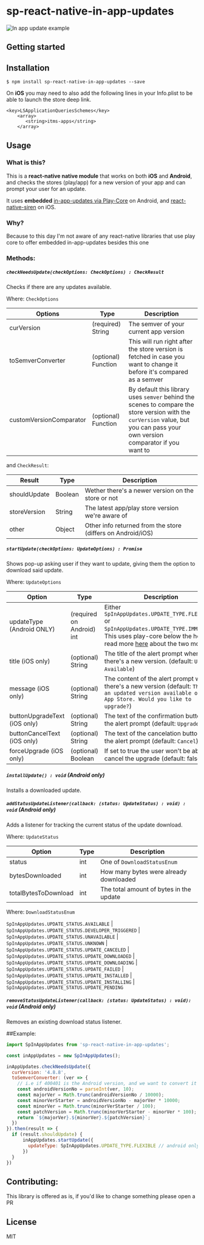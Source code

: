 # sp-react-native-in-app-updates

![In app update example](https://user-images.githubusercontent.com/8539174/88419625-6db0ef00-cddd-11ea-814e-389db852368b.gif)

## Getting started

## Installation

`$ npm install sp-react-native-in-app-updates --save`


On **iOS** you may need to also add the following lines in your Info.plist to be able to launch the store deep link.

```
<key>LSApplicationQueriesSchemes</key>
	<array>
	   <string>itms-apps</string>
	</array>
```

## Usage

### What is this?

This is a **react-native native module** that works on both **iOS** and **Android**, and checks the stores (play/app) for a new version of your app and can prompt your user for an update.

It uses **embedded** [in-app-updates via Play-Core](https://developer.android.com/guide/playcore/in-app-updates) on Android, and [react-native-siren](https://github.com/GantMan/react-native-siren) on iOS.

### Why?
Because to this day I'm not aware of any react-native libraries that use play core to offer embedded in-app-updates besides this one

### Methods:

##### `checkNeedsUpdate(checkOptions: CheckOptions) : CheckResult`

Checks if there are any updates available.

Where: 
`CheckOptions`

| Options | Type  | Description  |
|---|---|---|
| curVersion  | (required) String | The semver of your current app version  |
|  toSemverConverter | (optional) Function  |  This will run right after the store version is fetched in case you want to change it before it's compared as a semver |
|  customVersionComparator | (optional) Function  | By default this library uses `semver` behind the scenes to compare the store version with the `curVersion` value, but you can pass your own version comparator if you want to |

and `CheckResult`:

| Result | Type  | Description  |
|---|---|---|
| shouldUpdate  | Boolean | Wether there's a newer version on the store or not  |
|  storeVersion | String  |  The latest app/play store version we're aware of |
|  other | Object  | Other info returned from the store (differs on Android/iOS) |



##### `startUpdate(checkOptions: UpdateOptions) : Promise`

Shows pop-up asking user if they want to update, giving them the option to download said update.

Where: 
`UpdateOptions `

| Option | Type  | Description  |
|---|---|---|
| updateType (Android ONLY) | (required on Android) int | Either `SpInAppUpdates.UPDATE_TYPE.FLEXIBLE` or `SpInAppUpdates.UPDATE_TYPE.IMMEDIATE`. This uses play-core below the hood, read more [here](https://developer.android.com/guide/playcore/in-app-updates) about the two modes. |
|  title (iOS only) | (optional) String  |  The title of the alert prompt when there's a new version. (default: `Update Available`) |
|  message (iOS only) | (optional) String  |  The content of the alert prompt when there's a new version (default: `There is an updated version available on the App Store. Would you like to upgrade?`)|
|  buttonUpgradeText (iOS only) | (optional) String  |  The text of the confirmation button on the alert prompt (default: `Upgrade `)|
|  buttonCancelText (iOS only) | (optional) String  |  The text of the cancelation button on the alert prompt (default: `Cancel`)|
|  forceUpgrade (iOS only) | (optional) Boolean  |  If set to true the user won't be able to cancel the upgrade (default: false)|

##### `installUpdate() : void` (Android only)

Installs a downloaded update.

##### `addStatusUpdateListener(callback: (status: UpdateStatus) : void) : void` (Android only)

Adds a listener for tracking the current status of the update download.

Where: `UpdateStatus`

| Option | Type  | Description  |
|---|---|---|
|  status | int | One of `DownloadStatusEnum` |
|  bytesDownloaded | int | How many bytes were already downloaded |
|  totalBytesToDownload | int | The total amount of bytes in the update |

Where: `DownloadStatusEnum`

`SpInAppUpdates.UPDATE_STATUS.AVAILABLE` |
`SpInAppUpdates.UPDATE_STATUS.DEVELOPER_TRIGGERED` |
`SpInAppUpdates.UPDATE_STATUS.UNAVAILABLE` |
`SpInAppUpdates.UPDATE_STATUS.UNKNOWN` |
`SpInAppUpdates.UPDATE_STATUS.UPDATE_CANCELED` |
`SpInAppUpdates.UPDATE_STATUS.UPDATE_DOWNLOADED` |
`SpInAppUpdates.UPDATE_STATUS.UPDATE_DOWNLOADING` |
`SpInAppUpdates.UPDATE_STATUS.UPDATE_FAILED` |
`SpInAppUpdates.UPDATE_STATUS.UPDATE_INSTALLED` |
`SpInAppUpdates.UPDATE_STATUS.UPDATE_INSTALLING` |
`SpInAppUpdates.UPDATE_STATUS.UPDATE_PENDING`

##### `removeStatusUpdateListener(callback: (status: UpdateStatus) : void): void` (Android only)

Removes an existing download status listener.

##Example:

```javascript
import SpInAppUpdates from 'sp-react-native-in-app-updates';

const inAppUpdates = new SpInAppUpdates();

inAppUpdates.checkNeedsUpdate({
  curVersion: '4.8.8',
  toSemverConverter: (ver => {
    // i.e if 400401 is the Android version, and we want to convert it to 4.4.1
    const androidVersionNo = parseInt(ver, 10);
    const majorVer = Math.trunc(androidVersionNo / 10000);
    const minorVerStarter = androidVersionNo - majorVer * 10000;
    const minorVer = Math.trunc(minorVerStarter / 100);
    const patchVersion = Math.trunc(minorVerStarter - minorVer * 100);
    return `${majorVer}.${minorVer}.${patchVersion}`;
  })
}).then(result => {
  if (result.shouldUpdate) {
	  inAppUpdates.startUpdate({
	    updateType: SpInAppUpdates.UPDATE_TYPE.FLEXIBLE // android only, on iOS the user will be promped to go to your app store page
	  })
  }
})

```

## Contributing:

This library is offered as is, if you'd like to change something please open a PR

## License
MIT
